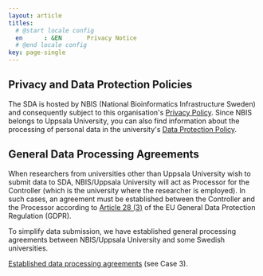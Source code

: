 ```yaml
---
layout: article
titles:
  # @start locale config
  en      : &EN       Privacy Notice
  # @end locale config
key: page-single
---
```


## Privacy and Data Protection Policies

The SDA is hosted by NBIS (National Bioinformatics Infrastructure Sweden) and
consequently subject to this organisation's [Privacy Policy](https://nbis.se/about/privacy.html).
Since NBIS belongs to Uppsala University, you can also find information about
the processing of personal data in the university's 
[Data Protection Policy](https://www.uu.se/en/about-uu/data-protection-policy/).


## General Data Processing Agreements

When researchers from universities other than Uppsala University wish to submit
data to SDA, NBIS/Uppsala University will act as Processor for the Controller
(which is the university where the researcher is employed). In such cases, an
agreement must be established between the Controller and the Processor according
to [Article 28 (3)](https://gdpr-info.eu/art-28-gdpr/) of the EU General Data
Protection Regulation (GDPR). 

To simplify data submission, we have established general processing agreements
between NBIS/Uppsala University and some Swedish universities.

[Established data processing agreements](https://nbis.se/support/general-processing-agreements.html)
 (see Case 3).



